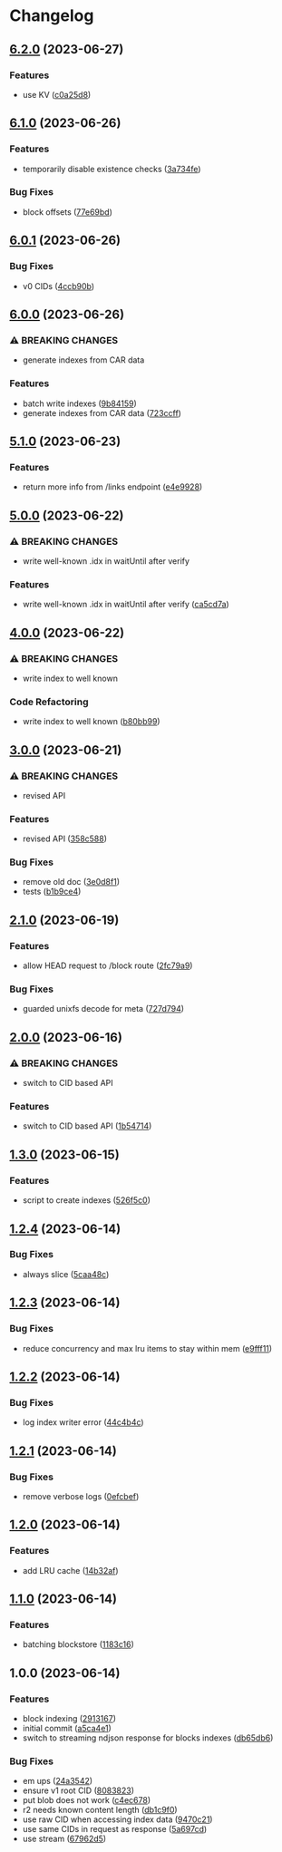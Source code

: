 # Changelog

## [6.2.0](https://github.com/web3-storage/gendex/compare/v6.1.0...v6.2.0) (2023-06-27)


### Features

* use KV ([c0a25d8](https://github.com/web3-storage/gendex/commit/c0a25d8f292e237f08f676b789dfa4afe609bcc0))

## [6.1.0](https://github.com/web3-storage/gendex/compare/v6.0.1...v6.1.0) (2023-06-26)


### Features

* temporarily disable existence checks ([3a734fe](https://github.com/web3-storage/gendex/commit/3a734fe3bf61d6244c069beacc3c81fdb4d82e5a))


### Bug Fixes

* block offsets ([77e69bd](https://github.com/web3-storage/gendex/commit/77e69bd547c56092a053f0677e336a34e41409e9))

## [6.0.1](https://github.com/web3-storage/gendex/compare/v6.0.0...v6.0.1) (2023-06-26)


### Bug Fixes

* v0 CIDs ([4ccb90b](https://github.com/web3-storage/gendex/commit/4ccb90bfa0266e4d88251d089548fc8b5baea24a))

## [6.0.0](https://github.com/web3-storage/gendex/compare/v5.1.0...v6.0.0) (2023-06-26)


### ⚠ BREAKING CHANGES

* generate indexes from CAR data

### Features

* batch write indexes ([9b84159](https://github.com/web3-storage/gendex/commit/9b84159cc9225be301aa0e1edcb691ad7360e4d2))
* generate indexes from CAR data ([723ccff](https://github.com/web3-storage/gendex/commit/723ccff0e3d69bcb326fbb970c731f7d33c5f508))

## [5.1.0](https://github.com/web3-storage/gendex/compare/v5.0.0...v5.1.0) (2023-06-23)


### Features

* return more info from /links endpoint ([e4e9928](https://github.com/web3-storage/gendex/commit/e4e992809e5f5470f300514d05a5466509ce016c))

## [5.0.0](https://github.com/web3-storage/gendex/compare/v4.0.0...v5.0.0) (2023-06-22)


### ⚠ BREAKING CHANGES

* write well-known .idx in waitUntil after verify

### Features

* write well-known .idx in waitUntil after verify ([ca5cd7a](https://github.com/web3-storage/gendex/commit/ca5cd7a1b345f7f0c167637c40c5f1955dabad09))

## [4.0.0](https://github.com/web3-storage/gendex/compare/v3.0.0...v4.0.0) (2023-06-22)


### ⚠ BREAKING CHANGES

* write index to well known

### Code Refactoring

* write index to well known ([b80bb99](https://github.com/web3-storage/gendex/commit/b80bb99fb5e17a73616db9833154ab03bcbdeba2))

## [3.0.0](https://github.com/web3-storage/gendex/compare/v2.1.0...v3.0.0) (2023-06-21)


### ⚠ BREAKING CHANGES

* revised API

### Features

* revised API ([358c588](https://github.com/web3-storage/gendex/commit/358c58882fbed4cc1329cb1277fda036cf438af2))


### Bug Fixes

* remove old doc ([3e0d8f1](https://github.com/web3-storage/gendex/commit/3e0d8f1ee6b740f6dcad7583fb8bb3353b48faf5))
* tests ([b1b9ce4](https://github.com/web3-storage/gendex/commit/b1b9ce4fe64ca4136533026b046bdaec37556649))

## [2.1.0](https://github.com/web3-storage/gendex/compare/v2.0.0...v2.1.0) (2023-06-19)


### Features

* allow HEAD request to /block route ([2fc79a9](https://github.com/web3-storage/gendex/commit/2fc79a9a27ae16df399fc95b75ce7eb91ccf0069))


### Bug Fixes

* guarded unixfs decode for meta ([727d794](https://github.com/web3-storage/gendex/commit/727d7944e773200ac0e223675b2e0a6d185a550c))

## [2.0.0](https://github.com/web3-storage/gendex/compare/v1.3.0...v2.0.0) (2023-06-16)


### ⚠ BREAKING CHANGES

* switch to CID based API

### Features

* switch to CID based API ([1b54714](https://github.com/web3-storage/gendex/commit/1b54714dd63ba277aeba3dc177b648e0c4bf0a26))

## [1.3.0](https://github.com/web3-storage/gendex/compare/v1.2.4...v1.3.0) (2023-06-15)


### Features

* script to create indexes ([526f5c0](https://github.com/web3-storage/gendex/commit/526f5c0b6c4b525f451232b56aa46ea081166857))

## [1.2.4](https://github.com/web3-storage/gendex/compare/v1.2.3...v1.2.4) (2023-06-14)


### Bug Fixes

* always slice ([5caa48c](https://github.com/web3-storage/gendex/commit/5caa48c2b33eb2a10102825d603a9dfe224ed5c2))

## [1.2.3](https://github.com/web3-storage/gendex/compare/v1.2.2...v1.2.3) (2023-06-14)


### Bug Fixes

* reduce concurrency and max lru items to stay within mem ([e9fff11](https://github.com/web3-storage/gendex/commit/e9fff112ad5d0bfaa4c3b1b72926cb32ae77233f))

## [1.2.2](https://github.com/web3-storage/gendex/compare/v1.2.1...v1.2.2) (2023-06-14)


### Bug Fixes

* log index writer error ([44c4b4c](https://github.com/web3-storage/gendex/commit/44c4b4c324c269398150fafb684dd148b54a4e8b))

## [1.2.1](https://github.com/web3-storage/gendex/compare/v1.2.0...v1.2.1) (2023-06-14)


### Bug Fixes

* remove verbose logs ([0efcbef](https://github.com/web3-storage/gendex/commit/0efcbef7391e4274119937e20aff9cd3dbab9403))

## [1.2.0](https://github.com/web3-storage/gendex/compare/v1.1.0...v1.2.0) (2023-06-14)


### Features

* add LRU cache ([14b32af](https://github.com/web3-storage/gendex/commit/14b32af06139b78851b63f2293e0f8bac5eb8f28))

## [1.1.0](https://github.com/web3-storage/gendex/compare/v1.0.0...v1.1.0) (2023-06-14)


### Features

* batching blockstore ([1183c16](https://github.com/web3-storage/gendex/commit/1183c16e872f722a20787023826d7198bcc14336))

## 1.0.0 (2023-06-14)


### Features

* block indexing ([2913167](https://github.com/web3-storage/gendex/commit/2913167954c6b25b877b931bab120521c32dde56))
* initial commit ([a5ca4e1](https://github.com/web3-storage/gendex/commit/a5ca4e1d90b0008b802336de50b818bd3eccb627))
* switch to streaming ndjson response for blocks indexes ([db65db6](https://github.com/web3-storage/gendex/commit/db65db6ee7bb4ea5f83c6ce7fba2ffd73e89f412))


### Bug Fixes

* em ups ([24a3542](https://github.com/web3-storage/gendex/commit/24a35422b99e61583aa76fd53e859b66210b28d9))
* ensure v1 root CID ([8083823](https://github.com/web3-storage/gendex/commit/8083823253e23dbb85037d95223828f550f1354b))
* put blob does not work ([c4ec678](https://github.com/web3-storage/gendex/commit/c4ec678f3b9f29390fb0c5ace21306df09493345))
* r2 needs known content length ([db1c9f0](https://github.com/web3-storage/gendex/commit/db1c9f0ed520451c7d9ec45f6701086d3450c21e))
* use raw CID when accessing index data ([9470c21](https://github.com/web3-storage/gendex/commit/9470c21903bf4fc6643e7163a83e398dc0e1724d))
* use same CIDs in request as response ([5a697cd](https://github.com/web3-storage/gendex/commit/5a697cd0c76ec053545a13354ea552fac49097ed))
* use stream ([67962d5](https://github.com/web3-storage/gendex/commit/67962d5ce42395d02cd5783a1bdbacfcc626d9bc))

